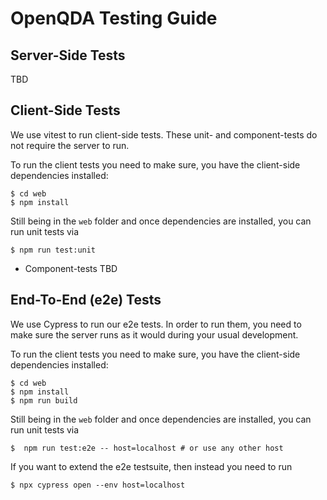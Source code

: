 # OpenQDA Testing Guide

## Server-Side Tests

TBD

## Client-Side Tests

We use vitest to run client-side tests.
These unit- and component-tests do not require the server to run.

To run the client tests you need to make sure, you have the
client-side dependencies installed:

```shell
$ cd web
$ npm install
```

Still being in the `web` folder and once dependencies are installed, 
you can run unit tests via

```shell
$ npm run test:unit
```

- Component-tests TBD

## End-To-End (e2e) Tests

We use Cypress to run our e2e tests.
In order to run them, you need to make sure the server
runs as it would during your usual development.

To run the client tests you need to make sure, you have the
client-side dependencies installed:

```shell
$ cd web
$ npm install
$ npm run build
```

Still being in the `web` folder and once dependencies are installed,
you can run unit tests via

```shell
$  npm run test:e2e -- host=localhost # or use any other host
```

If you want to extend the e2e testsuite, then instead you need to run

```shell
$ npx cypress open --env host=localhost
```
